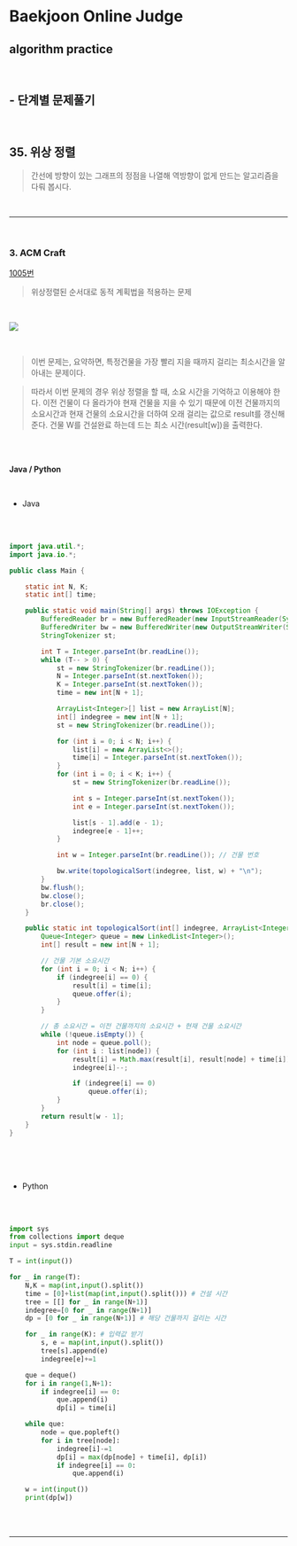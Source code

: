 # Baekjoon Online Judge

## algorithm practice

<br>

## - 단계별 문제풀기

<br>

## 35. 위상 정렬

> 간선에 방향이 있는 그래프의 정점을 나열해 역방향이 없게 만드는 알고리즘을 다뤄 봅시다.

<br>

---

<br>

### 3. ACM Craft
[1005번](https://www.acmicpc.net/problem/1005)
> 위상정렬된 순서대로 동적 계획법을 적용하는 문제

<br>

![](https://images.velog.io/images/jini_eun/post/71490f52-2637-4da8-bdc8-77a17433d341/image.png)

<br>

> 이번 문제는, 요약하면, 특정건물을 가장 빨리 지을 때까지 걸리는 최소시간을 알아내는 문제이다.

> 따라서 이번 문제의 경우 위상 정렬을 할 때, 소요 시간을 기억하고 이용해야 한다. 이전 건물이 다 올라가야 현재 건물을 지을 수 있기 때문에 이전 건물까지의 소요시간과 현재 건물의 소요시간을 더하여 오래 걸리는 값으로 result를 갱신해준다. 건물 W를 건설완료 하는데 드는 최소 시간(result[w])을 출력한다.

<br><br>

**Java / Python**

<br>

- Java

<br><br>

```java
import java.util.*;
import java.io.*;

public class Main {

	static int N, K;
	static int[] time;

	public static void main(String[] args) throws IOException {
		BufferedReader br = new BufferedReader(new InputStreamReader(System.in));
		BufferedWriter bw = new BufferedWriter(new OutputStreamWriter(System.out));
		StringTokenizer st;

		int T = Integer.parseInt(br.readLine());
		while (T-- > 0) {
			st = new StringTokenizer(br.readLine());
			N = Integer.parseInt(st.nextToken());
			K = Integer.parseInt(st.nextToken());
			time = new int[N + 1];

			ArrayList<Integer>[] list = new ArrayList[N];
			int[] indegree = new int[N + 1];
			st = new StringTokenizer(br.readLine());

			for (int i = 0; i < N; i++) {
				list[i] = new ArrayList<>();
				time[i] = Integer.parseInt(st.nextToken());
			}
			for (int i = 0; i < K; i++) {
				st = new StringTokenizer(br.readLine());

				int s = Integer.parseInt(st.nextToken());
				int e = Integer.parseInt(st.nextToken());

				list[s - 1].add(e - 1);
				indegree[e - 1]++;
			}

			int w = Integer.parseInt(br.readLine()); // 건물 번호 

			bw.write(topologicalSort(indegree, list, w) + "\n");
		}
		bw.flush();
		bw.close();
		br.close();
	}

	public static int topologicalSort(int[] indegree, ArrayList<Integer>[] list, int w) {
		Queue<Integer> queue = new LinkedList<Integer>();
		int[] result = new int[N + 1];

		// 건물 기본 소요시간
		for (int i = 0; i < N; i++) {
			if (indegree[i] == 0) {
				result[i] = time[i];
				queue.offer(i);
			}
		}

		// 총 소요시간 = 이전 건물까지의 소요시간 + 현재 건물 소요시간
		while (!queue.isEmpty()) {
			int node = queue.poll();
			for (int i : list[node]) {
				result[i] = Math.max(result[i], result[node] + time[i]);
				indegree[i]--;

				if (indegree[i] == 0)
					queue.offer(i);
			}
		}
		return result[w - 1];
	}
}
```

<br><br><br>

- Python

<br><br>

```python
import sys
from collections import deque
input = sys.stdin.readline

T = int(input())

for _ in range(T):
    N,K = map(int,input().split())
    time = [0]+list(map(int,input().split())) # 건설 시간
    tree = [[] for _ in range(N+1)]
    indegree=[0 for _ in range(N+1)]
    dp = [0 for _ in range(N+1)] # 해당 건물까지 걸리는 시간

    for _ in range(K): # 입력값 받기
        s, e = map(int,input().split())
        tree[s].append(e)
        indegree[e]+=1

    que = deque()
    for i in range(1,N+1):
        if indegree[i] == 0:
            que.append(i)
            dp[i] = time[i]

    while que:
        node = que.popleft()
        for i in tree[node]:
            indegree[i]-=1
            dp[i] = max(dp[node] + time[i], dp[i]) 
            if indegree[i] == 0:
                que.append(i)

    w = int(input())
    print(dp[w])
```

<br><br>

---

<br>
